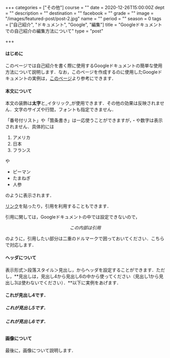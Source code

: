 +++
categories = ["その他"]
course = ""
date = 2020-12-26T15:00:00Z
dept = ""
description = ""
destination = ""
facebook = ""
grade = ""
image = "/images/featured-post/post-2.jpg"
name = ""
period = ""
season = 0
tags = ["自己紹介", "ドキュメント", "Google", "編集"]
title = "Googleドキュメントでの自己紹介の編集方法について"
type = "post"

+++
#### **はじめに**

このページでは自己紹介を書く際に使用するGoogleドキュメントの簡単な使用方法について説明します．なお，このページを作成するのに使用したGoogleドキュメントの実例は，[このページ](https://docs.google.com/document/d/1iwN63dPlSjGo-3KYL9fgNm8FOpAh7egKwTXg3txcYdU/edit?usp=sharing)より参考にできます．

#### **本文について**

本文の装飾は**太字**と_イタリック_が使用できます．その他の効果は反映されません．文字のサイズや行間，フォントも指定できません．

「番号付リスト」や「箇条書き」は一応使うことができますが，・や数字は表示されません．具体的には

1. アメリカ
2. 日本
3. フランス

や

* ピーマン
* たまねぎ
* 人参

のように表示されます．

[リンク](https://kyudai-tobitate.netlify.app/google/)を貼ったり，引用を利用することもできます．

引用に関しては，Googleドキュメントの中では設定できないので，

$$この内部は引用$$

のように，引用したい部分は二重のドルマークで囲っておいてください．こちらで対応します．

#### **ヘッダについて**

表示形式＞段落スタイル＞見出し，からヘッダを設定することができます．ただし，**見出しは，見出し4から見出し6の中から使ってください（見出し1から見出し3は使わないでください）．**以下に実例をあげます．

#### **これが見出し4です．**

##### **これが見出し5です．**

###### **これが見出し6です．**

#### **画像について**

最後に，画像について説明します．